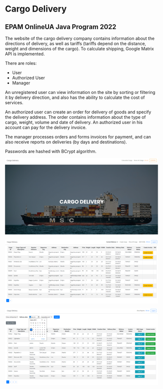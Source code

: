 <h1>Cargo Delivery</h1>
<h2>EPAM OnlineUA Java Program 2022</h2>

The website of the cargo delivery company contains information about the directions of delivery, as well as tariffs (tariffs depend on the distance, weight and dimensions of the cargo). To calculate shipping, Google Matrix API is implemented.

There are roles:
- User
- Authorized User
- Manager


An unregistered user can view information on the site by sorting or filtering it by delivery direction, and also has the
ability to calculate the cost of services.

An authorized user can create an order for delivery of goods and specify the delivery address. The order contains
information about the type of cargo, weight, volume and date of delivery. An authorized user in his account can pay for the delivery invoice.

The manager processes orders and forms invoices for payment, and can also receive reports on deliveries (by days and
destinations).

Passwords are hashed with BCrypt algorithm.

![Image alt](https://github.com/bdmtr/cargo/blob/master/scr1.png)

![Image alt](https://github.com/bdmtr/cargo/blob/master/scr2.png)

![Image alt](https://github.com/bdmtr/cargo/blob/master/scr3.png)






